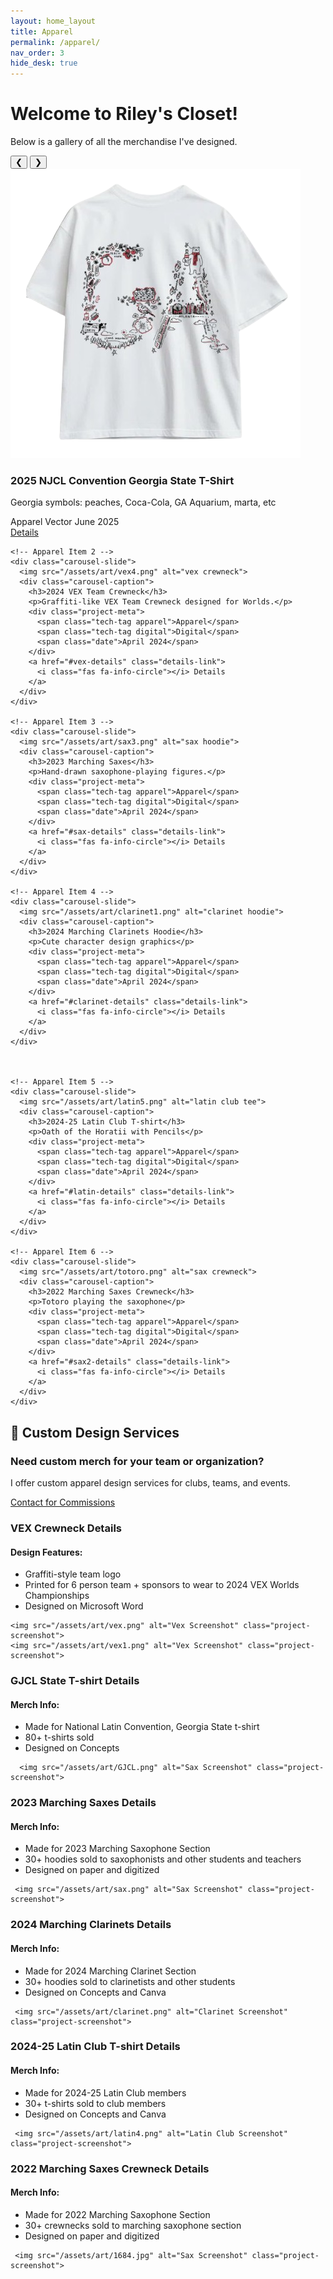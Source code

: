 ```yaml
---
layout: home_layout
title: Apparel
permalink: /apparel/
nav_order: 3 
hide_desk: true
---
```

# Welcome to Riley's Closet!
<p>Below is a gallery of all the merchandise I've designed.</p>

<div class="carousel-container">
  <div class="carousel-nav">
    <button onclick="moveCarousel(-1)">❮</button>
    <button onclick="moveCarousel(1)">❯</button>
  </div>
  <div class="carousel-track">
    <!-- Apparel Item 1 -->
    <div class="carousel-slide">
      <img src="/assets/art/GJCL3.png" alt="GJCL tshirt">
      <div class="carousel-caption">
        <h3>2025 NJCL Convention Georgia State T-Shirt</h3>
        <p>Georgia symbols: peaches, Coca-Cola, GA Aquarium, marta, etc</p>
        <div class="project-meta">
          <span class="tech-tag apparel">Apparel</span>
          <span class="tech-tag vector">Vector</span>
          <span class="date">June 2025</span>
        </div>
        <a href="#GJCL-details" class="details-link">
          <i class="fas fa-info-circle"></i> Details
        </a>
      </div>
    </div>
    
    <!-- Apparel Item 2 -->
    <div class="carousel-slide">
      <img src="/assets/art/vex4.png" alt="vex crewneck">
      <div class="carousel-caption">
        <h3>2024 VEX Team Crewneck</h3>
        <p>Graffiti-like VEX Team Crewneck designed for Worlds.</p>
        <div class="project-meta">
          <span class="tech-tag apparel">Apparel</span>
          <span class="tech-tag digital">Digital</span>
          <span class="date">April 2024</span>
        </div>
        <a href="#vex-details" class="details-link">
          <i class="fas fa-info-circle"></i> Details
        </a>
      </div>
    </div>
    
    <!-- Apparel Item 3 -->
    <div class="carousel-slide">
      <img src="/assets/art/sax3.png" alt="sax hoodie">
      <div class="carousel-caption">
        <h3>2023 Marching Saxes</h3>
        <p>Hand-drawn saxophone-playing figures.</p>
        <div class="project-meta">
          <span class="tech-tag apparel">Apparel</span>
          <span class="tech-tag digital">Digital</span>
          <span class="date">April 2024</span>
        </div>
        <a href="#sax-details" class="details-link">
          <i class="fas fa-info-circle"></i> Details
        </a>
      </div>
    </div>

    <!-- Apparel Item 4 -->
    <div class="carousel-slide">
      <img src="/assets/art/clarinet1.png" alt="clarinet hoodie">
      <div class="carousel-caption">
        <h3>2024 Marching Clarinets Hoodie</h3>
        <p>Cute character design graphics</p>
        <div class="project-meta">
          <span class="tech-tag apparel">Apparel</span>
          <span class="tech-tag digital">Digital</span>
          <span class="date">April 2024</span>
        </div>
        <a href="#clarinet-details" class="details-link">
          <i class="fas fa-info-circle"></i> Details
        </a>
      </div>
    </div>



    <!-- Apparel Item 5 -->
    <div class="carousel-slide">
      <img src="/assets/art/latin5.png" alt="latin club tee">
      <div class="carousel-caption">
        <h3>2024-25 Latin Club T-shirt</h3>
        <p>Oath of the Horatii with Pencils</p>
        <div class="project-meta">
          <span class="tech-tag apparel">Apparel</span>
          <span class="tech-tag digital">Digital</span>
          <span class="date">April 2024</span>
        </div>
        <a href="#latin-details" class="details-link">
          <i class="fas fa-info-circle"></i> Details
        </a>
      </div>
    </div>

    <!-- Apparel Item 6 -->
    <div class="carousel-slide">
      <img src="/assets/art/totoro.png" alt="sax crewneck">
      <div class="carousel-caption">
        <h3>2022 Marching Saxes Crewneck</h3>
        <p>Totoro playing the saxophone</p>
        <div class="project-meta">
          <span class="tech-tag apparel">Apparel</span>
          <span class="tech-tag digital">Digital</span>
          <span class="date">April 2024</span>
        </div>
        <a href="#sax2-details" class="details-link">
          <i class="fas fa-info-circle"></i> Details
        </a>
      </div>
    </div>
    
  </div>
</div>



## 🎨 Custom Design Services

<div class="store-cta">
  <h3>Need custom merch for your team or organization?</h3>
  <p>I offer custom apparel design services for clubs, teams, and events.</p>
  <a href="mailto:rileys435123@gmail.com" class="store-button">
    <i class="fas fa-envelope"></i> Contact for Commissions
  </a>
</div>



<!-- Details Sections -->
<div id="vex-details" class="project-details">
  <h3>VEX Crewneck Details</h3>
  <div class="details-content">
    <h4>Design Features:</h4>
    <ul>
      <li>Graffiti-style team logo</li>
      <li>Printed for 6 person team + sponsors to wear to 2024 VEX Worlds Championships</li>
      <li>Designed on Microsoft Word</li>
    </ul>
    
    
    <img src="/assets/art/vex.png" alt="Vex Screenshot" class="project-screenshot">
    <img src="/assets/art/vex1.png" alt="Vex Screenshot" class="project-screenshot">

    
  </div>
</div>

<div id="GJCL-details" class="project-details">
  <h3>GJCL State T-shirt Details</h3>
  <div class="details-content">
    <h4>Merch Info:</h4>
    <ul>
      <li>Made for National Latin Convention, Georgia State t-shirt</li>
      <li>80+ t-shirts sold</li>
      <li>Designed on Concepts</li>
    </ul>
    
    
      <img src="/assets/art/GJCL.png" alt="Sax Screenshot" class="project-screenshot">
    
  </div>
</div>


<div id="sax-details" class="project-details">
  <h3>2023 Marching Saxes Details</h3>
  <div class="details-content">
    <h4>Merch Info:</h4>
    <ul>
      <li>Made for 2023 Marching Saxophone Section</li>
      <li>30+ hoodies sold to saxophonists and other students and teachers</li>
      <li>Designed on paper and digitized</li>
    </ul>
    
     <img src="/assets/art/sax.png" alt="Sax Screenshot" class="project-screenshot">

  </div>
</div>

<div id="clarinet-details" class="project-details">
  <h3>2024 Marching Clarinets Details</h3>
  <div class="details-content">
    <h4>Merch Info:</h4>
    <ul>
      <li>Made for 2024 Marching Clarinet Section</li>
      <li>30+ hoodies sold to clarinetists and other students</li>
      <li>Designed on Concepts and Canva</li>
    </ul>
    
     <img src="/assets/art/clarinet.png" alt="Clarinet Screenshot" class="project-screenshot">

  </div>
</div>

<div id="latin-details" class="project-details">
  <h3>2024-25 Latin Club T-shirt Details</h3>
  <div class="details-content">
    <h4>Merch Info:</h4>
    <ul>
      <li>Made for 2024-25 Latin Club members</li>
      <li>30+ t-shirts sold to club members</li>
      <li>Designed on Concepts and Canva</li>
    </ul>
    
     <img src="/assets/art/latin4.png" alt="Latin Club Screenshot" class="project-screenshot">

  </div>
</div>


<div id="sax2-details" class="project-details">
  <h3>2022 Marching Saxes Crewneck Details</h3>
  <div class="details-content">
    <h4>Merch Info:</h4>
    <ul>
      <li>Made for 2022 Marching Saxophone Section</li>
      <li>30+ crewnecks sold to marching saxophone section</li>
      <li>Designed on paper and digitized</li>
    </ul>
    
     <img src="/assets/art/1684.jpg" alt="Sax Screenshot" class="project-screenshot">

  </div>
</div>
